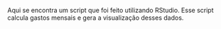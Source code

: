 Aqui se encontra um script que foi feito utilizando RStudio. Esse script calcula gastos mensais e gera a visualização desses dados.
